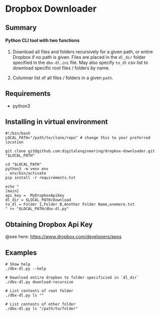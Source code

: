 # Dropbox Downloader

## Summary

#### Python CLI tool with two functions

1) Download all files and folders recursively for a given path, or entire 
   Dropbox if no path is given. Files are placed in the `dl_dir` folder
   specified in the `dbx-dl.ini` file. May also specify `to_dl` csv list to 
   download specific root files / folders by name.
   
2) Columnar list of all files / folders in a given `path`.

## Requirements

- python3

## Installing in virtual environment

    #!/bin/bash
    LOCAL_PATH="/path/to/clone/repo" # change this to your preferred location
    
    git clone git@github.com:digitalengineering/dropbox-downloader.git "$LOCAL_PATH"
    
    cd "$LOCAL_PATH" 
    python3 -m venv env
    . env/bin/activate
    pip install -r requirements.txt
    
    echo "
    [main]
    api_key =  MyDropboxApiKey
    dl_dir = $LOCAL_PATH/Download
    to_dl = Folder 1,Folder B,Another Folder Name,onemore.txt
    " >> "$LOCAL_PATH/dbx-dl.py"

## Obtaining Dropbox Api Key

@see here: https://www.dropbox.com/developers/apps 

## Examples
    
    # Show help
    ./dbx-dl.py --help
    
    # Download entire dropbox to folder specificied in `dl_dir` 
    ./dbx-dl.py download-recursive
    
    # List contents of root folder 
    ./dbx-dl.py ls ""

    # List contents of other folder 
    ./dbx-dl.py ls "/path/to/folder"
